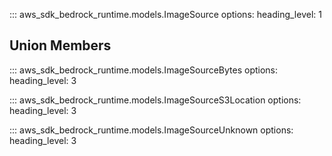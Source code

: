 ::: aws_sdk_bedrock_runtime.models.ImageSource
    options:
        heading_level: 1

## Union Members

::: aws_sdk_bedrock_runtime.models.ImageSourceBytes
    options:
        heading_level: 3

::: aws_sdk_bedrock_runtime.models.ImageSourceS3Location
    options:
        heading_level: 3

::: aws_sdk_bedrock_runtime.models.ImageSourceUnknown
    options:
        heading_level: 3
